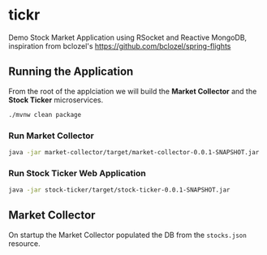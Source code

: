 # tickr 
Demo Stock Market Application using RSocket and Reactive MongoDB, inspiration from bclozel's https://github.com/bclozel/spring-flights

## Running the Application

From the root of the applciation we will build the **Market Collector** and the **Stock Ticker** microservices. 
```bash
./mvnw clean package
```

### Run Market Collector

```bash
java -jar market-collector/target/market-collector-0.0.1-SNAPSHOT.jar
```

### Run Stock Ticker Web Application

```bash
java -jar stock-ticker/target/stock-ticker-0.0.1-SNAPSHOT.jar
```

## Market Collector

On startup the Market Collector populated the DB from the `stocks.json` resource.
